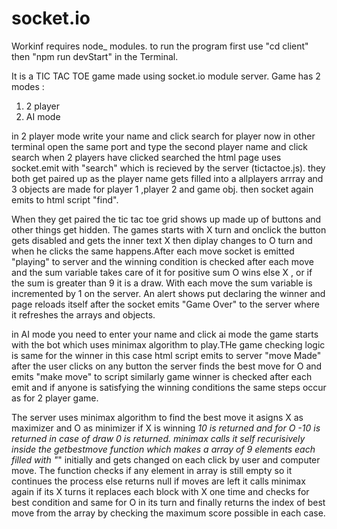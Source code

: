 
# socket.io
Workinf requires node_ modules. to run the program first use "cd client" then "npm run devStart" in the Terminal.

It is a TIC TAC TOE game made using socket.io module server.
Game has 2 modes :
1. 2 player
2. AI mode

in 2 player mode write your name and click search for player now  in  other terminal open the same port and type the second player name and click search when 2 players have clicked searched the html page uses socket.emit with "search" which is recieved by the server (tictactoe.js).
they both get paired up as the player name gets filled into a allplayers arrray and 3 objects are made for player 1 ,player 2 and game obj. then socket again emits to html script "find".

When they get paired the tic tac toe grid shows up made up of buttons and other things get hidden. The games starts with X turn and onclick the button gets disabled and gets the inner text X then diplay changes to O turn and when he clicks the same happens.After each move socket is emitted "playing" to server and the winning condition is checked after each move and the sum variable takes care of it for positive sum O wins else X , or if the sum is greater than 9 it is a draw.
With each move the sum variable is incremented by 1 on the server.
An alert shows put declaring the winner and page reloads itself after the socket emits "Game Over" to the server where it refreshes the arrays and objects.

in AI mode you need to enter your name and click ai mode the game starts with the bot which uses minimax algorithm to play.THe game checking logic is same for the winner in this case html script emits to server "move Made" after the user clicks on any button the server finds the best move for O and emits "make move" to script similarly game winner is checked after each emit and if anyone is satisfying the winning conditions the same steps occur as for 2 player game.

The server uses minimax algorithm to find the best move it asigns X as maximizer and O as minimizer if X is winning _10 is returned and for O -10 is returned in case of draw 0 is returned. minimax calls it self recurisively inside the getbestmove function which makes a array of 9 elements each filled with "_" initially and gets changed on each click by user and computer move.
The function checks if any element in array is still empty so it continues the process else returns null if moves are left it calls minimax again if its X turns it replaces each block with X one time and checks for best condition and same for O in its turn and finally returns the index of best move from the array by checking the maximum score possible in each case.

